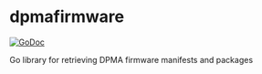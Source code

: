 # dpmafirmware

[![GoDoc](https://godoc.org/github.com/scjalliance/dpmafirmware?status.svg)](https://godoc.org/github.com/scjalliance/dpmafirmware)

Go library for retrieving DPMA firmware manifests and packages
